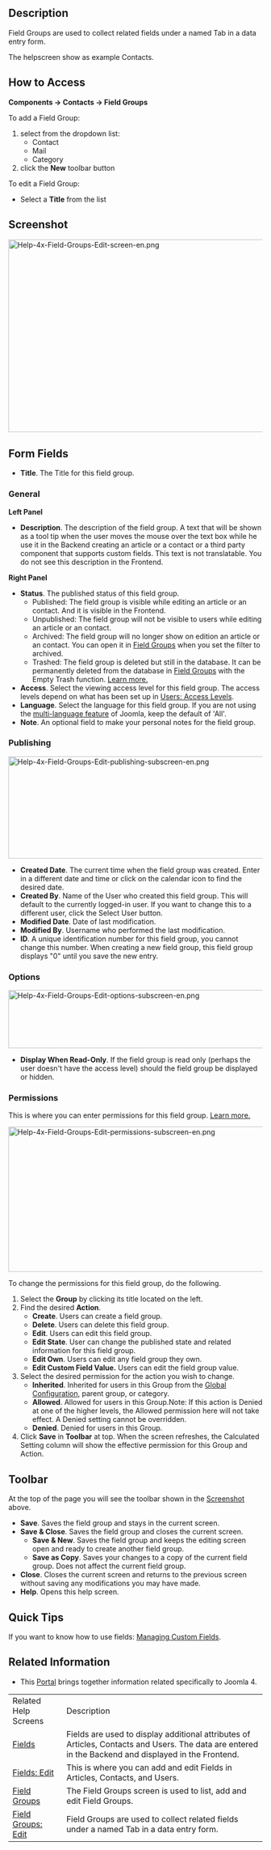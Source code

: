 <!-- Help4.x:Component:_New_or_Edit_Field_Group -->

## Description

Field Groups are used to collect related fields under a named Tab in a
data entry form.

The helpscreen show as example Contacts.

## How to Access

**Components **→** Contacts **→** Field Groups**

To add a Field Group:

1.  select from the dropdown list:
    - Contact
    - Mail
    - Category
2.  click the **New** toolbar button

To edit a Field Group:

- Select a **Title** from the list

## Screenshot

<img
src="https://docs.joomla.org/images/thumb/1/15/Help-4x-Field-Groups-Edit-screen-en.png/800px-Help-4x-Field-Groups-Edit-screen-en.png"
decoding="async"
srcset="https://docs.joomla.org/images/thumb/1/15/Help-4x-Field-Groups-Edit-screen-en.png/1200px-Help-4x-Field-Groups-Edit-screen-en.png 1.5x, https://docs.joomla.org/images/thumb/1/15/Help-4x-Field-Groups-Edit-screen-en.png/1600px-Help-4x-Field-Groups-Edit-screen-en.png 2x"
data-file-width="2880" data-file-height="1370" width="800" height="381"
alt="Help-4x-Field-Groups-Edit-screen-en.png" />

## Form Fields

- **Title**. The Title for this field group.

### General

**Left Panel**

- **Description**. The description of the field group. A text that will
  be shown as a tool tip when the user moves the mouse over the text box
  while he use it in the Backend creating an article or a contact or a
  third party component that supports custom fields. This text is not
  translatable. You do not see this description in the Frontend.

**Right Panel**

- **Status**. The published status of this field group.
  - Published: The field group is visible while editing an article or an
    contact. And it is visible in the Frontend.
  - Unpublished: The field group will not be visible to users while
    editing an article or an contact.
  - Archived: The field group will no longer show on edition an article
    or an contact. You can open it in [Field
    Groups](https://docs.joomla.org/Help4.x:Field_Groups/en#selectstatus "Help4.x:Field Groups/en")
    when you set the filter to archived.
  - Trashed: The field group is deleted but still in the database. It
    can be permanently deleted from the database in [Field
    Groups](https://docs.joomla.org/Help4.x:Field_Groups/en#selectstatus "Help4.x:Field Groups/en")
    with the Empty Trash function. [Learn
    more.](https://docs.joomla.org/J4.x:Deleting_an_Article/en "J4.x:Deleting an Article/en")
- **Access**. Select the viewing access level for this field group. The
  access levels depend on what has been set up in [Users: Access
  Levels](https://docs.joomla.org/Help4.x:Users:_Viewing_Access_Levels/en "Help4.x:Users: Viewing Access Levels/en").
- **Language**. Select the language for this field group. If you are not
  using the [multi-language
  feature](https://docs.joomla.org/Help4.x:Extensions:_Languages/en "Help4.x:Extensions: Languages/en")
  of Joomla, keep the default of 'All'.
- **Note**. An optional field to make your personal notes for the field
  group.

### Publishing

<img
src="https://docs.joomla.org/images/thumb/c/ca/Help-4x-Field-Groups-Edit-publishing-subscreen-en.png/600px-Help-4x-Field-Groups-Edit-publishing-subscreen-en.png"
decoding="async"
srcset="https://docs.joomla.org/images/thumb/c/ca/Help-4x-Field-Groups-Edit-publishing-subscreen-en.png/900px-Help-4x-Field-Groups-Edit-publishing-subscreen-en.png 1.5x, https://docs.joomla.org/images/thumb/c/ca/Help-4x-Field-Groups-Edit-publishing-subscreen-en.png/1200px-Help-4x-Field-Groups-Edit-publishing-subscreen-en.png 2x"
data-file-width="2880" data-file-height="970" width="600" height="202"
alt="Help-4x-Field-Groups-Edit-publishing-subscreen-en.png" />

- **Created Date**. The current time when the field group was created.
  Enter in a different date and time or click on the calendar icon to
  find the desired date.
- **Created By**. Name of the User who created this field group. This
  will default to the currently logged-in user. If you want to change
  this to a different user, click the Select User button.
- **Modified Date**. Date of last modification.
- **Modified By**. Username who performed the last modification.
- **ID**. A unique identification number for this field group, you
  cannot change this number. When creating a new field group, this field
  group displays "0" until you save the new entry.

### Options

<img
src="https://docs.joomla.org/images/thumb/b/b8/Help-4x-Field-Groups-Edit-options-subscreen-en.png/600px-Help-4x-Field-Groups-Edit-options-subscreen-en.png"
decoding="async"
srcset="https://docs.joomla.org/images/thumb/b/b8/Help-4x-Field-Groups-Edit-options-subscreen-en.png/900px-Help-4x-Field-Groups-Edit-options-subscreen-en.png 1.5x, https://docs.joomla.org/images/thumb/b/b8/Help-4x-Field-Groups-Edit-options-subscreen-en.png/1200px-Help-4x-Field-Groups-Edit-options-subscreen-en.png 2x"
data-file-width="2880" data-file-height="550" width="600" height="115"
alt="Help-4x-Field-Groups-Edit-options-subscreen-en.png" />

- **Display When Read-Only**. If the field group is read only (perhaps
  the user doesn't have the access level) should the field group be
  displayed or hidden.

### Permissions

This is where you can enter permissions for this field group. [Learn
more.](https://docs.joomla.org/J3.x:Access_Control_List_Tutorial/en#hierarchylevels "J3.x:Access Control List Tutorial/en")

<img
src="https://docs.joomla.org/images/thumb/5/54/Help-4x-Field-Groups-Edit-permissions-subscreen-en.png/600px-Help-4x-Field-Groups-Edit-permissions-subscreen-en.png"
decoding="async"
srcset="https://docs.joomla.org/images/thumb/5/54/Help-4x-Field-Groups-Edit-permissions-subscreen-en.png/900px-Help-4x-Field-Groups-Edit-permissions-subscreen-en.png 1.5x, https://docs.joomla.org/images/thumb/5/54/Help-4x-Field-Groups-Edit-permissions-subscreen-en.png/1200px-Help-4x-Field-Groups-Edit-permissions-subscreen-en.png 2x"
data-file-width="2880" data-file-height="1378" width="600" height="287"
alt="Help-4x-Field-Groups-Edit-permissions-subscreen-en.png" />

To change the permissions for this field group, do the following.

1.  Select the **Group** by clicking its title located on the left.
2.  Find the desired **Action**.
    - **Create**. Users can create a field group.
    - **Delete**. Users can delete this field group.
    - **Edit**. Users can edit this field group.
    - **Edit State**. User can change the published state and related
      information for this field group.
    - **Edit Own**. Users can edit any field group they own.
    - **Edit Custom Field Value.** Users can edit the field group value.
3.  Select the desired permission for the action you wish to change.
    - **Inherited**. Inherited for users in this Group from the [Global
      Configuration](https://docs.joomla.org/Help4.x:Site_Global_Configuration/en#permissions "Help4.x:Site Global Configuration/en"),
      parent group, or category.
    - **Allowed**. Allowed for users in this Group.Note: If this action
      is Denied at one of the higher levels, the Allowed permission here
      will not take effect. A Denied setting cannot be overridden.
    - **Denied**. Denied for users in this Group.
4.  Click **Save** in **Toolbar** at top. When the screen refreshes, the
    Calculated Setting column will show the effective permission for
    this Group and Action.

## Toolbar

At the top of the page you will see the toolbar shown in the
[Screenshot](#screenshot) above.

- **Save**. Saves the field group and stays in the current screen.
- **Save & Close**. Saves the field group and closes the current screen.
  - **Save & New**. Saves the field group and keeps the editing screen
    open and ready to create another field group.
  - **Save as Copy**. Saves your changes to a copy of the current field
    group. Does not affect the current field group.
- **Close**. Closes the current screen and returns to the previous
  screen without saving any modifications you may have made.
- **Help**. Opens this help screen.

## Quick Tips

If you want to know how to use fields: [Managing Custom
Fields](https://docs.joomla.org/J3.x:Adding_custom_fields/en "J3.x:Adding custom fields/en").

## Related Information

- This
  [Portal](https://docs.joomla.org/Portal:Joomla_4/en "Portal:Joomla 4/en")
  brings together information related specifically to Joomla 4.

|                                                                                                             |                                                                                                                                                      |
|-------------------------------------------------------------------------------------------------------------|------------------------------------------------------------------------------------------------------------------------------------------------------|
| Related Help Screens                                                                                        | Description                                                                                                                                          |
| [Fields](https://docs.joomla.org/Help4.x:Fields/en "Help4.x:Fields/en")                                     | Fields are used to display additional attributes of Articles, Contacts and Users. The data are entered in the Backend and displayed in the Frontend. |
| [Fields: Edit](https://docs.joomla.org/Help4.x:Fields:_Edit/en "Help4.x:Fields: Edit/en")                   | This is where you can add and edit Fields in Articles, Contacts, and Users.                                                                          |
| [Field Groups](https://docs.joomla.org/Help4.x:Field_Groups/en "Help4.x:Field Groups/en")                   | The Field Groups screen is used to list, add and edit Field Groups.                                                                                  |
| [Field Groups: Edit](https://docs.joomla.org/Help4.x:Field_Groups:_Edit/en "Help4.x:Field Groups: Edit/en") | Field Groups are used to collect related fields under a named Tab in a data entry form.                                                              |
